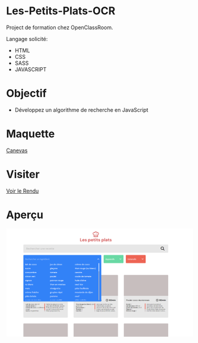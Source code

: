 # Les-Petits-Plats-OCR

Project de formation chez OpenClassRoom.

Langage solicité:

- HTML
- CSS
- SASS
- JAVASCRIPT

# Objectif

- Développez un algorithme de recherche en JavaScript

# Maquette

[Canevas](https://www.figma.com/file/xqeE1ZKlHUWi2Efo8r73NK)

# Visiter

[Voir le Rendu](https://nerion-1337.github.io/Les-Petits-Plats-OCR/)

# Aperçu

![screenshot du site](./Assets/maquette.png)
